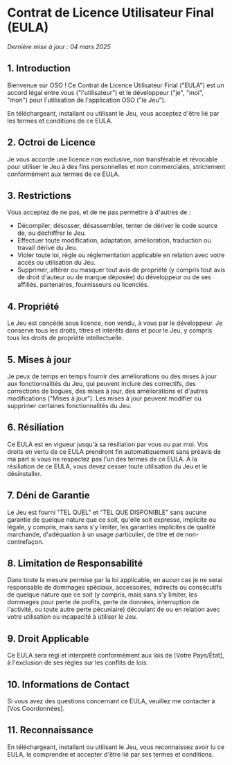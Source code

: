 # Contrat de Licence Utilisateur Final (EULA)

_Dernière mise à jour : 04 mars 2025_

## 1. Introduction
Bienvenue sur OSO ! Ce Contrat de Licence Utilisateur Final ("EULA") est un accord légal entre vous ("l'utilisateur") et le développeur ("je", "moi", "mon") pour l'utilisation de l'application OSO ("le Jeu").

En téléchargeant, installant ou utilisant le Jeu, vous acceptez d'être lié par les termes et conditions de ce EULA.

## 2. Octroi de Licence
Je vous accorde une licence non exclusive, non transférable et révocable pour utiliser le Jeu à des fins personnelles et non commerciales, strictement conformément aux termes de ce EULA.

## 3. Restrictions
Vous acceptez de ne pas, et de ne pas permettre à d'autres de :
- Décompiler, désosser, désassembler, tenter de dériver le code source de, ou déchiffrer le Jeu.
- Effectuer toute modification, adaptation, amélioration, traduction ou travail dérivé du Jeu.
- Violer toute loi, règle ou réglementation applicable en relation avec votre accès ou utilisation du Jeu.
- Supprimer, altérer ou masquer tout avis de propriété (y compris tout avis de droit d'auteur ou de marque déposée) du développeur ou de ses affiliés, partenaires, fournisseurs ou licenciés.

## 4. Propriété
Le Jeu est concédé sous licence, non vendu, à vous par le développeur. Je conserve tous les droits, titres et intérêts dans et pour le Jeu, y compris tous les droits de propriété intellectuelle.

## 5. Mises à jour
Je peux de temps en temps fournir des améliorations ou des mises à jour aux fonctionnalités du Jeu, qui peuvent inclure des correctifs, des corrections de bogues, des mises à jour, des améliorations et d'autres modifications ("Mises à jour"). Les mises à jour peuvent modifier ou supprimer certaines fonctionnalités du Jeu.

## 6. Résiliation
Ce EULA est en vigueur jusqu'à sa résiliation par vous ou par moi. Vos droits en vertu de ce EULA prendront fin automatiquement sans préavis de ma part si vous ne respectez pas l'un des termes de ce EULA. À la résiliation de ce EULA, vous devez cesser toute utilisation du Jeu et le désinstaller.

## 7. Déni de Garantie
Le Jeu est fourni "TEL QUEL" et "TEL QUE DISPONIBLE" sans aucune garantie de quelque nature que ce soit, qu'elle soit expresse, implicite ou légale, y compris, mais sans s'y limiter, les garanties implicites de qualité marchande, d'adéquation à un usage particulier, de titre et de non-contrefaçon.

## 8. Limitation de Responsabilité
Dans toute la mesure permise par la loi applicable, en aucun cas je ne serai responsable de dommages spéciaux, accessoires, indirects ou consécutifs de quelque nature que ce soit (y compris, mais sans s'y limiter, les dommages pour perte de profits, perte de données, interruption de l'activité, ou toute autre perte pécuniaire) découlant de ou en relation avec votre utilisation ou incapacité à utiliser le Jeu.

## 9. Droit Applicable
Ce EULA sera régi et interprété conformément aux lois de [Votre Pays/État], à l'exclusion de ses règles sur les conflits de lois.

## 10. Informations de Contact
Si vous avez des questions concernant ce EULA, veuillez me contacter à [Vos Coordonnées].

## 11. Reconnaissance
En téléchargeant, installant ou utilisant le Jeu, vous reconnaissez avoir lu ce EULA, le comprendre et accepter d'être lié par ses termes et conditions.
